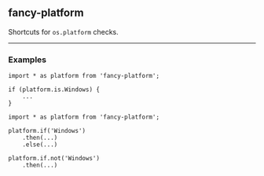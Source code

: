 ## fancy-platform

Shortcuts for `os.platform` checks.

----
### Examples

```
import * as platform from 'fancy-platform';

if (platform.is.Windows) {
    ...
}
```

```
import * as platform from 'fancy-platform';

platform.if('Windows')
    .then(...)
    .else(...)

platform.if.not('Windows')
    .then(...)
```